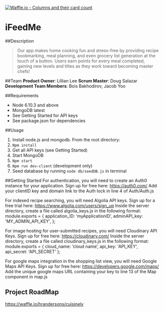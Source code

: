 [![Waffle.io - Columns and their card count](https://badge.waffle.io/hrandersons/cuisinely.png?columns=all)](https://waffle.io/hrandersons/cuisinely?utm_source=badge)
# iFeedMe

##Description

> Our app makes home cooking fun and stress-free by providing recipe bookmarking, meal planning, and even grocery list generation at the touch of a button.  Users earn points for every meal completed, gaining new levels and titles as they work toward becoming master chefs!

##Team
__Product Owner__: Lillian Lee
__Scrum Master__: Doug Salazar
__Development Team Members__: Bois Bakhodirov, Jacob Yoo

##Requirements
- Node 6.10.3 and above
- MongoDB latest
- See Getting Started for API keys
- See package.json for dependencies

##Usage
1. Install node.js and mongodb.  From the root directory:
1. `Npm install`
1. Get all API keys (see Getting Started)
1. Start MongoDB
1. `Npm start`
1. `Npm run dev-client` (development only)
1. Seed database by running `node db/seedDB.js` in terminal

##Getting Started
For authentication, you will need to create an Auth0 instance for your application.  Sign up for free here: https://auth0.com/
Add your clientID key and domain link to the Auth lock in line 4 of Auth/Auth.js

For indexed recipe searching, you will need Algolia API keys.  Sign up for a free trial here:
https://www.algolia.com/users/sign_up
Inside the server directory, create a file called algolia_keys.js in the following format:
module.exports = {
  application_ID: ‘myApplicationID’,
  adminAPI_key: 'MY_ADMIN_API_KEY',
};

For image hosting for user-submitted recipes, you will need Cloudinary API Keys. Sign up for free here:
https://cloudinary.com/
Inside the server directory, create a file called cloudinary_keys.js in the following format:
module.exports = {
  cloud_name: ‘cloud name’,
  api_key: 'API_KEY',
  api_secret: 'API_SECRET'
};

For google maps integration in the shopping list view, you will need Google Maps API Keys.  Sign up for free here:
https://developers.google.com/maps/
Add the unique google maps URL containing your key to line 13 of the Map component in map.js

## Project RoadMap
https://waffle.io/hrandersons/cuisinely
